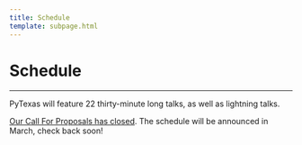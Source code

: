 ```yaml
---
title: Schedule
template: subpage.html
---
```


# Schedule
---

PyTexas will feature 22 thirty-minute long talks, as well as lightning talks.

[Our Call For Proposals has closed](/speaking). The schedule will be announced in March, check back soon!
